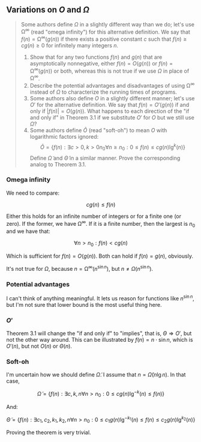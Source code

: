 ## Variations on $O$ and $\Omega$

> Some authors define $\Omega$ in a slightly different way than we do; let's
> use $\mathop{\Omega}^{\infty}$ (read "omega infinity") for this alternative
> definition. We say that $f(n) = \mathop{\Omega}^{\infty}(g(n))$ if there
> exists a positive constant $c$ such that $f(n) \geq cg(n) \geq 0$ for
> infinitely many integers $n$.
>
> 1. Show that for any two functions $f(n)$ and $g(n)$ that are asymptotically
>    nonnegative, either $f(n) = O(g(n))$ or $f(n) =
>    \mathop{\Omega}^{\infty}(g(n))$ or both, whereas this is not true if we
>    use $\Omega$ in place of $\mathop{\Omega}^{\infty}$.
> 2. Describe the potential advantages and disadvantages of using
>    $\mathop{\Omega}^{\infty}$ instead of $\Omega$ to characterize the
>    running times of programs.
> 3. Some authors also define $O$ in a slightly different manner; let's use
>    $O'$ for the alternative definition. We say that $f(n) = O'(g(n))$ if and
>    only if $|f(n)| = O(g(n))$. What happens to each direction of the "if and
>    only if" in Theorem 3.1 if we substitute $O'$ for $O$ but we still use
>    $\Omega$?
> 4. Some authors define $\tilde{O}$ (read "soft-oh") to mean $O$ with
>    logarithmic factors ignored:
>    $$ \tilde{O} = \lbrace f(n) : \exists c > 0, k > 0 n_0 \forall n \geq n_0: 0 \leq f(n) \leq
>                            cg(n)\lg^k(n) \rbrace $$
>    Define $\tilde{\Omega}$ and $\tilde{\Theta}$ in a similar manner. Prove
>    the corresponding analog to Theorem 3.1.

### Omega infinity

We need to compare:

$$ cg(n) \leq f(n) $$

Either this holds for an infinite number of integers or for a finite one (or
zero). If the former, we have $\mathop{\Omega}^{\infty}$. If it is a finite
number, then the largest is $n_0$ and we have that:

$$ \forall n > n_0: f(n) < cg(n) $$

Which is sufficient for $f(n) = O(g(n))$. Both can hold if $f(n) = g(n)$,
obviously.

It's not true for $\Omega$, because $n = \mathop{\Omega}^{\infty}(n^{\sin{n}})$,
but $n \neq \Omega(n^{\sin{n}})$.

### Potential advantages

I can't think of anything meaningful. It lets us reason for functions like
$n^{\sin{n}}$, but I'm not sure that lower bound is the most useful thing
here.

### $O'$

Theorem 3.1 will change the "if and only if" to "implies", that is, $\Theta
\Rightarrow O'$, but not the other way around. This can be illustrated by
$f(n) = n \cdot \sin{n}$, which is $O'(n)$, but not $O(n)$ or $\Theta(n)$.

### Soft-oh

I'm uncertain how we should define $\tilde{\Omega}$. I assume that $n =
\tilde{\Omega}(n\lg{n})$. In that case,

$$ \tilde{\Omega} = \lbrace f(n) : \exists c, k, n \forall n > n_0 :
   0 \leq cg(n) \lg^{-k}(n) \leq f(n) \rbrace $$

And:

$$ \tilde{\Theta} = \lbrace f(n) : \exists c_1, c_2, k_1, k_2, n \forall n > n_0 :
   0 \leq c_1g(n) \lg^{-k_1}(n) \leq f(n) \leq c_2g(n) \lg^{k_2}(n)\rbrace $$

Proving the theorem is very trivial.
